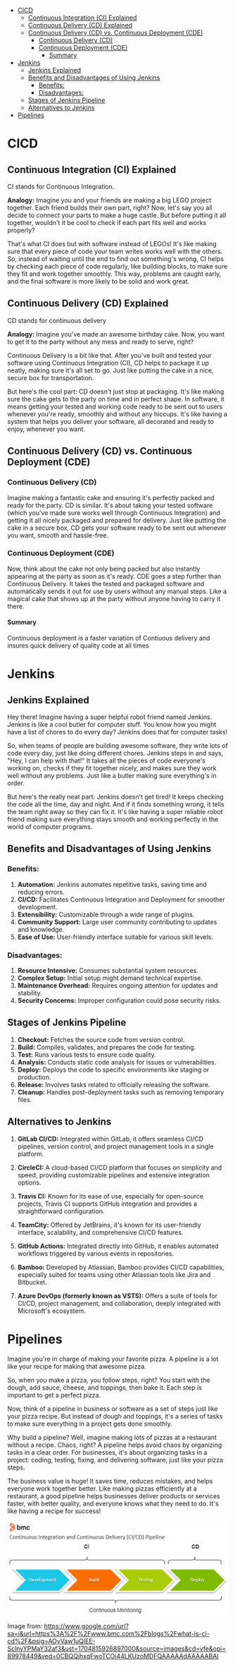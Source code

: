 
- [CICD](#cicd)
  - [Continuous Integration (CI) Explained](#continuous-integration-ci-explained)
  - [Continuous Delivery (CD) Explained](#continuous-delivery-cd-explained)
  - [Continuous Delivery (CD) vs. Continuous Deployment (CDE)](#continuous-delivery-cd-vs-continuous-deployment-cde)
    - [Continuous Delivery (CD)](#continuous-delivery-cd)
    - [Continuous Deployment (CDE)](#continuous-deployment-cde)
      - [Summary](#summary)
- [Jenkins](#jenkins)
  - [Jenkins Explained](#jenkins-explained)
  - [Benefits and Disadvantages of Using Jenkins](#benefits-and-disadvantages-of-using-jenkins)
    - [Benefits:](#benefits)
    - [Disadvantages:](#disadvantages)
  - [Stages of Jenkins Pipeline](#stages-of-jenkins-pipeline)
  - [Alternatives to Jenkins](#alternatives-to-jenkins)
- [Pipelines](#pipelines)

# CICD

## Continuous Integration (CI) Explained

CI stands for Continuous Integration.

**Analogy:** Imagine you and your friends are making a big LEGO project together. Each friend builds their own part, right? Now, let's say you all decide to connect your parts to make a huge castle. But before putting it all together, wouldn't it be cool to check if each part fits well and works properly?

That's what CI does but with software instead of LEGOs! It's like making sure that every piece of code your team writes works well with the others. So, instead of waiting until the end to find out something's wrong, CI helps by checking each piece of code regularly, like building blocks, to make sure they fit and work together smoothly. This way, problems are caught early, and the final software is more likely to be solid and work great.

## Continuous Delivery (CD) Explained

CD stands for continuous delivery

**Analogy:** Imagine you've made an awesome birthday cake. Now, you want to get it to the party without any mess and ready to serve, right?

Continuous Delivery is a bit like that. After you've built and tested your software using Continuous Integration (CI), CD helps to package it up neatly, making sure it's all set to go. Just like putting the cake in a nice, secure box for transportation.

But here's the cool part: CD doesn't just stop at packaging. It's like making sure the cake gets to the party on time and in perfect shape. In software, it means getting your tested and working code ready to be sent out to users whenever you're ready, smoothly and without any hiccups. It's like having a system that helps you deliver your software, all decorated and ready to enjoy, whenever you want.

## Continuous Delivery (CD) vs. Continuous Deployment (CDE)

### Continuous Delivery (CD)
Imagine making a fantastic cake and ensuring it's perfectly packed and ready for the party. CD is similar. It's about taking your tested software (which you've made sure works well through Continuous Integration) and getting it all nicely packaged and prepared for delivery. Just like putting the cake in a secure box, CD gets your software ready to be sent out whenever you want, smooth and hassle-free.

### Continuous Deployment (CDE)
Now, think about the cake not only being packed but also instantly appearing at the party as soon as it's ready. CDE goes a step further than Continuous Delivery. It takes the tested and packaged software and automatically sends it out for use by users without any manual steps. Like a magical cake that shows up at the party without anyone having to carry it there.

#### Summary
Continuous deployment is a faster variation of Contiuous delivery and insures quick delivery of quality code at all times

# Jenkins
## Jenkins Explained

Hey there! Imagine having a super helpful robot friend named Jenkins. Jenkins is like a cool butler for computer stuff. You know how you might have a list of chores to do every day? Jenkins does that for computer tasks!

So, when teams of people are building awesome software, they write lots of code every day, just like doing different chores. Jenkins steps in and says, "Hey, I can help with that!" It takes all the pieces of code everyone's working on, checks if they fit together nicely, and makes sure they work well without any problems. Just like a butler making sure everything's in order.

But here's the really neat part: Jenkins doesn't get tired! It keeps checking the code all the time, day and night. And if it finds something wrong, it tells the team right away so they can fix it. It's like having a super reliable robot friend making sure everything stays smooth and working perfectly in the world of computer programs.

## Benefits and Disadvantages of Using Jenkins

### Benefits:

1. **Automation:** Jenkins automates repetitive tasks, saving time and reducing errors.
2. **CI/CD:** Facilitates Continuous Integration and Deployment for smoother development.
3. **Extensibility:** Customizable through a wide range of plugins.
4. **Community Support:** Large user community contributing to updates and knowledge.
5. **Ease of Use:** User-friendly interface suitable for various skill levels.

### Disadvantages:

1. **Resource Intensive:** Consumes substantial system resources.
2. **Complex Setup:** Initial setup might demand technical expertise.
3. **Maintenance Overhead:** Requires ongoing attention for updates and stability.
4. **Security Concerns:** Improper configuration could pose security risks.

## Stages of Jenkins Pipeline

1. **Checkout:** Fetches the source code from version control.
2. **Build:** Compiles, validates, and prepares the code for testing.
3. **Test:** Runs various tests to ensure code quality.
4. **Analysis:** Conducts static code analysis for issues or vulnerabilities.
5. **Deploy:** Deploys the code to specific environments like staging or production.
6. **Release:** Involves tasks related to officially releasing the software.
7. **Cleanup:** Handles post-deployment tasks such as removing temporary files.

## Alternatives to Jenkins

1. **GitLab CI/CD:** Integrated within GitLab, it offers seamless CI/CD pipelines, version control, and project management tools in a single platform.

2. **CircleCI:** A cloud-based CI/CD platform that focuses on simplicity and speed, providing customizable pipelines and extensive integration options.

3. **Travis CI:** Known for its ease of use, especially for open-source projects, Travis CI supports GitHub integration and provides a straightforward configuration.

4. **TeamCity:** Offered by JetBrains, it's known for its user-friendly interface, scalability, and comprehensive CI/CD features.

5. **GitHub Actions:** Integrated directly into GitHub, it enables automated workflows triggered by various events in repositories.

6. **Bamboo:** Developed by Atlassian, Bamboo provides CI/CD capabilities, especially suited for teams using other Atlassian tools like Jira and Bitbucket.

7. **Azure DevOps (formerly known as VSTS):** Offers a suite of tools for CI/CD, project management, and collaboration, deeply integrated with Microsoft's ecosystem.

# Pipelines

Imagine you're in charge of making your favorite pizza. A pipeline is a lot like your recipe for making that awesome pizza.

So, when you make a pizza, you follow steps, right? You start with the dough, add sauce, cheese, and toppings, then bake it. Each step is important to get a perfect pizza.

Now, think of a pipeline in business or software as a set of steps just like your pizza recipe. But instead of dough and toppings, it's a series of tasks to make sure everything in a project gets done smoothly.

Why build a pipeline? Well, imagine making lots of pizzas at a restaurant without a recipe. Chaos, right? A pipeline helps avoid chaos by organizing tasks in a clear order. For businesses, it's about organizing tasks in a project: coding, testing, fixing, and delivering software, just like your pizza steps.

The business value is huge! It saves time, reduces mistakes, and helps everyone work together better. Like making pizzas efficiently at a restaurant, a good pipeline helps businesses deliver products or services faster, with better quality, and everyone knows what they need to do. It's like having a recipe for success!

![Alt text](../../../readme-images/Week4Images/cicd/through-Continuous-Integration-and-Continuous-Delivery-pipeline.png)

Image from: https://www.google.com/url?sa=i&url=https%3A%2F%2Fwww.bmc.com%2Fblogs%2Fwhat-is-ci-cd%2F&psig=AOvVaw1uQlEE-SclnyYPMaY32af3&ust=1704815926897000&source=images&cd=vfe&opi=89978449&ved=0CBQQjhxqFwoTCOj44LKUzoMDFQAAAAAdAAAAABAI